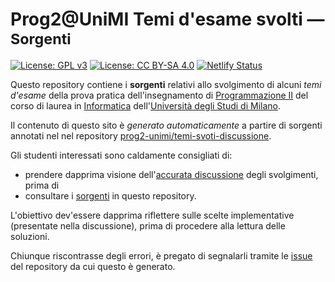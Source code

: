 # Prog2@UniMI Temi d'esame svolti — <span style="font-size:smaller">Sorgenti</span>


[![License: GPL v3](https://img.shields.io/badge/License-GPL%20v3-blue.svg)](http://www.gnu.org/licenses/gpl-3.0)
[![License: CC BY-SA 4.0](https://img.shields.io/badge/License-CC%20BY--SA%204.0-blue.svg)](http://creativecommons.org/licenses/by-sa/4.0/)
[![Netlify Status](https://api.netlify.com/api/v1/badges/513ae578-1d90-42f7-a941-d04f456c8881/deploy-status)](https://app.netlify.com/sites/prog2unimi-temi-svolti/deploys)

Questo repository contiene i **sorgenti** relativi allo svolgimento di alcuni
*temi d'esame* della prova pratica dell'insegnamento di [Programmazione
II](https://prog2.di.unimi.it/) del corso di laurea in
[Informatica](https://informatica.cdl.unimi.it/it) dell'[Università degli Studi
di Milano](http://www.unimi.it/).

Il contenuto di questo sito è *generato automaticamente* a partire di sorgenti annotati nel nel repository [prog2-unimi/temi-svoti-discussione](https://github.com/prog2-unimi/temi-svoti-discussione/tree/master/sorgenti/src/main/java/it/unimi/di/prog2/temisvolti).

Gli studenti interessati sono caldamente consigliati di:

- prendere dapprima visione dell'[accurata discussione](https://prog2unimi-temi-svolti.netlify.app/) degli svolgimenti, prima di
- consultare i [sorgenti](https://github.com/prog2-unimi/temi-svolti/tree/master/temi) in questo repository.

L'obiettivo dev'essere dapprima riflettere sulle scelte implementative
(presentate nella discussione), prima di procedere alla lettura delle soluzioni.

Chiunque riscontrasse degli errori, è pregato di segnalarli tramite le [issue](https://github.com/prog2-unimi/temi-svoti-discussione/issues) del repository da cui questo è generato.